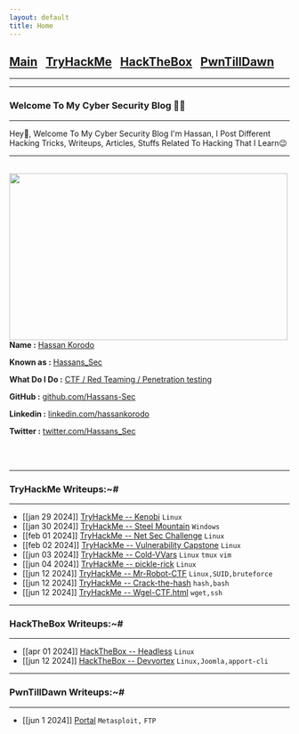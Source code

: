 ```yaml
---
layout: default
title: Home
---
```

<h2 class="mume-header" id="mainindexhtml-nbspnbsp-contactcontacthtml"><a
href="../../index.html">Main</a>&#xA0;&#xA0;&#xA0;<a 
href="/Posts/THM/index.html">TryHackMe</a>&#xA0;&#xA0;&#xA0;<a
href="/Posts/HTB/index.html">HackTheBox</a>&#xA0;&#xA0;&#xA0;<a
href="/Posts/PwnTillDawn/index.html">PwnTillDawn</a>&#xA0;&#xA0;&#xA0;</h2>
<hr>
<script src="https://tryhackme.com/badge/2189524"></script>

* * *
### Welcome To My Cyber Security Blog 😮‍💨
* * *

Hey👋, Welcome To My Cyber Security Blog I'm Hassan, I Post Different Hacking Tricks, Writeups, Articles, Stuffs Related To Hacking That I Learn😉

<hr>
<br>
<img style="padding-right: 30px;" align="left"  width="500" height="300" src="https://github.com/Hassans-Sec/Hassans-sec.github.io/assets/139691745/435af8d5-fd69-4b4c-bf47-132a9737b1ef">
<br>
<p><strong>Name :</strong> <a href="#">Hassan Korodo</a></p>
<p><strong>Known as :</strong> <a href="#">Hassans_Sec</a></p>
<p><strong>What Do I Do :</strong> <a href="#">CTF / Red Teaming / Penetration testing</a></p>
<p><strong>GitHub :</strong> <a href="https://github.com/Hassans-Sec">github.com/Hassans-Sec</a></p>
<p><strong>Linkedin :</strong> <a href="https://www.linkedin.com/in/hassankorodo/">linkedin.com/hassankorodo</a></p>
<p><strong>Twitter :</strong> <a href="https://twitter.com/Hassans_Sec">twitter.com/Hassans_Sec</a></p>
<br clear="left">
<br clear="left">


* * *
### **TryHackMe Writeups:~#**
* * *

- [[jan 29 2024]] [TryHackMe -- Kenobi](https://hassans-sec.github.io/Posts/THM/Kenobi.html) `Linux`
- [[jan 30 2024]] [TryHackMe -- Steel Mountain](https://hassans-sec.github.io/Posts/THM/Steel-Mountain.html) `Windows`
- [[feb 01 2024]] [TryHackMe -- Net Sec Challenge](https://hassans-sec.github.io/Posts/THM/Net-Sec-challenge.html) `Linux`
- [[feb 02 2024]] [TryHackMe -- Vulnerability Capstone](https://hassans-sec.github.io/Posts/THM/Vulnerability-Capstone.html) `Linux`
- [[jun 03 2024]] [TryHackMe -- Cold-VVars](https://hassans-sec.github.io/Posts/THM/Cold-VVars.html) `Linux` `tmux` `vim`
- [[jun 04 2024]] [TryHackMe -- pickle-rick](https://hassans-sec.github.io/Posts/THM/Pickle-Rick.html) `Linux`
- [[jun 12 2024]] [TryHackMe -- Mr-Robot-CTF](https://hassans-sec.github.io/Posts/THM/Mr-Robot-CTF.html) `Linux,SUID,bruteforce`
- [[jun 12 2024]] [TryHackMe -- Crack-the-hash](https://hassans-sec.github.io/Posts/THM/Crack-the-hash.html) `hash,bash`
- [[jun 12 2024]] [TryHackMe -- Wgel-CTF.html](https://hassans-sec.github.io/Posts/THM/Wgel-CTF.html) `wget,ssh`



* * *
### **HackTheBox Writeups:~#**
* * *
- [[apr 01 2024]] [HackTheBox -- Headless](https://hassans-sec.github.io/Posts/HTB/Headless.html) `Linux`
- [[jun 12 2024]] [HackTheBox -- Devvortex](https://hassans-sec.github.io/Posts/HTB/Devvortex.html) `Linux,Joomla,apport-cli`


* * *
### **PwnTillDawn Writeups:~#**
* * *
- [[jun 1 2024]] [Portal](https://hassans-sec.github.io/Posts/PwnTillDawn/Portal.html) `Metasploit,` `FTP`


